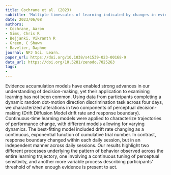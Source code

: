 ```yaml
---
title: Cochrane et al. (2023)
subtitle: 'Multiple timescales of learning indicated by changes in evidence-accumulation processes during perceptual decision-making'
date: 2023/06/08
authors:
- Cochrane, Aaron
- Sims, Chris R
- Bejjanki, Vikranth R
- Green, C Shawn
- Bavelier, Daphne
journal: NPJ Sci. Learn.
paper_url: https://doi.org/10.1038/s41539-023-00168-9
data_url: https://doi.org/10.5281/zenodo.7025263
tags:
- 
---
```


Evidence accumulation models have enabled strong advances in our understanding of decision-making, yet their application to examining learning has not been common. Using data from participants completing a dynamic random dot-motion direction discrimination task across four days, we characterized alterations in two components of perceptual decision-making (Drift Diffusion Model drift rate and response boundary). Continuous-time learning models were applied to characterize trajectories of performance change, with different models allowing for varying dynamics. The best-fitting model included drift rate changing as a continuous, exponential function of cumulative trial number. In contrast, response boundary changed within each daily session, but in an independent manner across daily sessions. Our results highlight two different processes underlying the pattern of behavior observed across the entire learning trajectory, one involving a continuous tuning of perceptual sensitivity, and another more variable process describing participants' threshold of when enough evidence is present to act.
